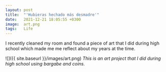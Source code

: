 ```yaml
---
layout: post
title:  "'Hubieras hechado más desmadre'"
date:   2021-12-21 18:05:55 +0300
image:  art.png
tags:   Life
---
```




I recently cleaned my room and found a piece of art that I did during high school which made me  me reflect about my years at the time.

![]({{ site.baseurl }}/images/art.png)
*This is an art project that I did during high school using bargabe and coins.*





